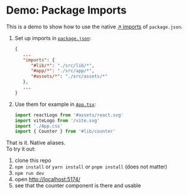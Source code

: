 # Demo: Package Imports

This is a demo to show how to use the native [↗ imports](https://nodejs.org/api/packages.html#subpath-imports) of `package.json`.

1. Set up imports in [`package.json`](./package.json):
   ```json
   {
      ...
      "imports": {
         "#lib/*": "./src/lib/*",
         "#app/*": "./src/app/*",
         "#assets/*": "./src/assets/*"
      },
      ...
   }
   ```

2. Use them for example in [`App.tsx`](./src/app/App.tsx):
   ```ts
   import reactLogo from '#assets/react.svg'
   import viteLogo from '/vite.svg'
   import './App.css'
   import { Counter } from '#lib/counter'
   ```


That is it. Native aliases.  
To try it out:
1. clone this repo
2. `npm install` or `yarn install` or `pnpm install` (does not matter)
3. `npm run dev`
4. open <http://localhost:5174/> 
5. see that the counter component is there and usable